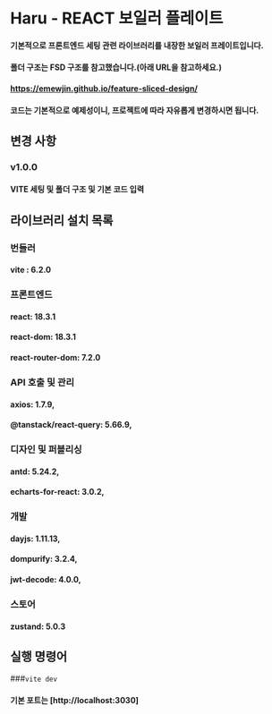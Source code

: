 # Haru - REACT 보일러 플레이트

#### 기본적으로 프론트엔드 세팅 관련 라이브러리를 내장한 보일러 프레이트입니다.
#### 폴더 구조는 FSD 구조를 참고했습니다.(아래 URL을 참고하세요.)
#### https://emewjin.github.io/feature-sliced-design/
#### 코드는 기본적으로 예제성이니, 프로젝트에 따라 자유롭게 변경하시면 됩니다.

## 변경 사항
### v1.0.0
#### VITE 세팅 및 폴더 구조 및 기본 코드 입력

## 라이브러리 설치 목록

### 번들러
#### vite : 6.2.0

### 프론트엔드
#### react: 18.3.1
#### react-dom: 18.3.1
#### react-router-dom: 7.2.0

### API 호출 및 관리
#### axios: 1.7.9,
#### @tanstack/react-query: 5.66.9,

### 디자인 및 퍼블리싱
#### antd: 5.24.2,
#### echarts-for-react: 3.0.2,

### 개발
#### dayjs: 1.11.13,
#### dompurify: 3.2.4,
#### jwt-decode: 4.0.0,

### 스토어
#### zustand: 5.0.3

## 실행 명령어 

###`vite dev`

#### 기본 포트는 [http://localhost:3030]


